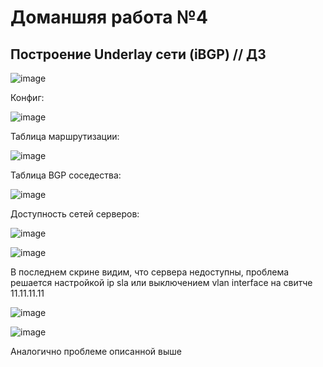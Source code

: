 # Доманшяя работа №4
## Построение Underlay сети (iBGP) // ДЗ

![image](https://github.com/user-attachments/assets/536d4434-eb6e-4060-8add-81642c920b0d)

Конфиг:

![image](https://github.com/user-attachments/assets/a70fc6ed-ba5f-42db-ab4c-d0d2ebeffcf5)

Таблица маршрутизации:

![image](https://github.com/user-attachments/assets/5a754b82-a9c1-4e87-ac3a-d37dc4aad580)

Таблица BGP соседества:

![image](https://github.com/user-attachments/assets/bab55db9-31f4-436c-a783-66817b189b0a)

Доступность сетей серверов:

![image](https://github.com/user-attachments/assets/f991708f-5d7a-40e8-b777-12e8152dcbef)

![image](https://github.com/user-attachments/assets/73da02c9-a431-4b82-a9c3-8b9c8b31866b)

В последнем скрине видим, что сервера недоступны, проблема решается настройкой ip sla или выключением vlan interface на свитче 11.11.11.11

![image](https://github.com/user-attachments/assets/f7690060-1def-4e52-87d5-ffe9fe83e182)

![image](https://github.com/user-attachments/assets/3fcc9305-c22f-412d-90e1-25699f183a2d)

Аналогично проблеме описанной выше
